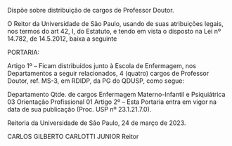 Dispõe sobre distribuição de cargos de Professor Doutor.

O Reitor da Universidade de São Paulo, usando de suas atribuições legais, nos termos do art 42, I, do Estatuto, e tendo em vista o disposto na Lei nº 14.782, de 14.5.2012, baixa a seguinte

PORTARIA:

Artigo 1º – Ficam distribuídos junto à Escola de Enfermagem, nos Departamentos a seguir relacionados, 4 (quatro) cargos de Professor Doutor, ref. MS-3, em RDIDP, da PG do QDUSP, como segue:

Departamento	Qtde. de cargos
Enfermagem Materno-Infantil e Psiquiátrica	03
Orientação Profissional	01
Artigo 2º – Esta Portaria entra em vigor na data de sua publicação (Proc. USP nº 23.1.21.7.0).

Reitoria da Universidade de São Paulo, 24 de março de 2023.

CARLOS GILBERTO CARLOTTI JUNIOR
Reitor